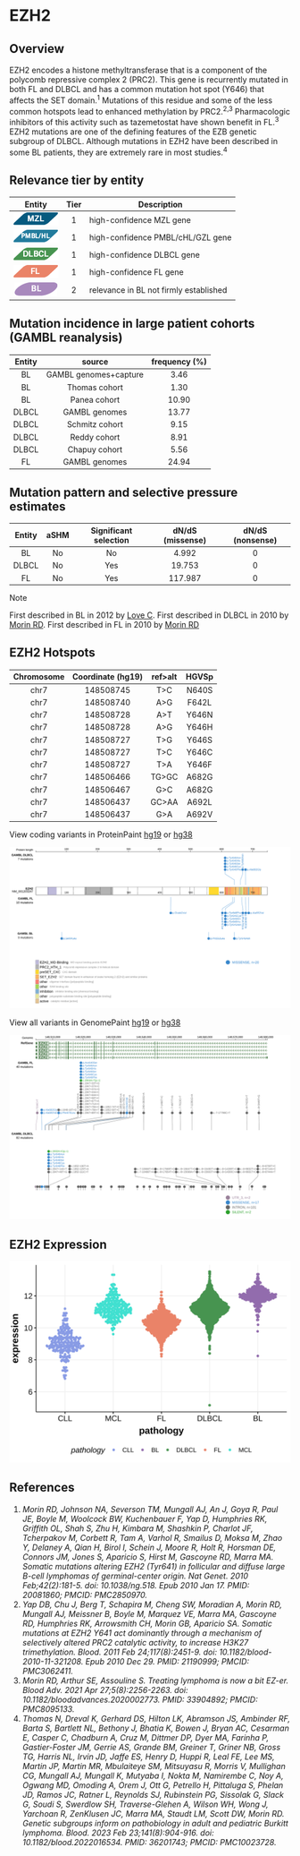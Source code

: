 # EZH2
## Overview
EZH2 encodes a histone methyltransferase that is a component of the polycomb repressive complex 2 (PRC2). This gene is recurrently mutated in both FL and DLBCL and has a common mutation hot spot (Y646) that affects the SET domain.<sup>1</sup> Mutations of this residue and some of the less common hotspots lead to enhanced methylation by PRC2.<sup>2,3</sup> Pharmacologic inhibitors of this activity such as tazemetostat have shown benefit in FL.<sup>3</sup> EZH2 mutations are one of the defining features of the EZB genetic subgroup of DLBCL. Although mutations in EZH2 have been described in some BL patients, they are extremely rare in most studies.<sup>4</sup> 

## Relevance tier by entity

|Entity|Tier|Description                           |
|:------:|:----:|--------------------------------------|
|![MZL](images/icons/MZL_tier1.png)|1|high-confidence MZL gene|
|![PMBL](images/icons/PMBL_tier1.png)|1|high-confidence PMBL/cHL/GZL gene|
|![DLBCL](images/icons/DLBCL_tier1.png) |1   |high-confidence DLBCL gene            |
|![FL](images/icons/FL_tier1.png)    |1   |high-confidence FL gene               |
|![BL](images/icons/BL_tier2.png)    |2   |relevance in BL not firmly established|





## Mutation incidence in large patient cohorts (GAMBL reanalysis)

|Entity|source               |frequency (%)|
|:------:|:---------------------:|:-------------:|
|BL    |GAMBL genomes+capture| 3.46        |
|BL    |Thomas cohort        | 1.30        |
|BL    |Panea cohort         |10.90        |
|DLBCL |GAMBL genomes        |13.77        |
|DLBCL |Schmitz cohort       | 9.15        |
|DLBCL |Reddy cohort         | 8.91        |
|DLBCL |Chapuy cohort        | 5.56        |
|FL    |GAMBL genomes        |24.94        |

## Mutation pattern and selective pressure estimates

|Entity|aSHM|Significant selection|dN/dS (missense)|dN/dS (nonsense)|
|:------:|:----:|:---------------------:|:----------------:|:----------------:|
|BL    |No  |No                   |  4.992         |0               |
|DLBCL |No  |Yes                  | 19.753         |0               |
|FL    |No  |Yes                  |117.987         |0               |


> [!NOTE]
> First described in BL in 2012 by [Love C](https://pubmed.ncbi.nlm.nih.gov/23143597). First described in DLBCL in 2010 by [Morin RD](https://pubmed.ncbi.nlm.nih.gov/20081860). First described in FL in 2010 by [Morin RD](https://pubmed.ncbi.nlm.nih.gov/20081860)


 ## EZH2 Hotspots

| Chromosome |Coordinate (hg19) | ref>alt | HGVSp | 
 | :---:| :---: | :--: | :---: |
| chr7 | 148508745 | T>C | N640S |
|chr7|148508740|A>G|F642L| 
| chr7 | 148508728 | A>T | Y646N |
| chr7 | 148508728 | A>G | Y646H |
| chr7 | 148508727 | T>G | Y646S |
| chr7 | 148508727 | T>C | Y646C |
| chr7 | 148508727 | T>A | Y646F |
|chr7|148506466|TG>GC|A682G|
|chr7|148506467|G>C|A682G|
|chr7|148506437|GC>AA|A692L|
|chr7|148506437|G>A|A692V|

View coding variants in ProteinPaint [hg19](https://morinlab.github.io/LLMPP/GAMBL/EZH2_protein.html)  or [hg38](https://morinlab.github.io/LLMPP/GAMBL/EZH2_protein_hg38.html)

![image](images/proteinpaint/EZH2_NM_001203247.svg)

View all variants in GenomePaint [hg19](https://morinlab.github.io/LLMPP/GAMBL/EZH2.html)  or [hg38](https://morinlab.github.io/LLMPP/GAMBL/EZH2_hg38.html)

![image](images/proteinpaint/EZH2.svg)

## EZH2 Expression
![image](images/gene_expression/EZH2_by_pathology.svg)

## References

1. *Morin RD, Johnson NA, Severson TM, Mungall AJ, An J, Goya R, Paul JE, Boyle M, Woolcock BW, Kuchenbauer F, Yap D, Humphries RK, Griffith OL, Shah S, Zhu H, Kimbara M, Shashkin P, Charlot JF, Tcherpakov M, Corbett R, Tam A, Varhol R, Smailus D, Moksa M, Zhao Y, Delaney A, Qian H, Birol I, Schein J, Moore R, Holt R, Horsman DE, Connors JM, Jones S, Aparicio S, Hirst M, Gascoyne RD, Marra MA. Somatic mutations altering EZH2 (Tyr641) in follicular and diffuse large B-cell lymphomas of germinal-center origin. Nat Genet. 2010 Feb;42(2):181-5. doi: 10.1038/ng.518. Epub 2010 Jan 17. PMID: 20081860; PMCID: PMC2850970.*
2. *Yap DB, Chu J, Berg T, Schapira M, Cheng SW, Moradian A, Morin RD, Mungall AJ, Meissner B, Boyle M, Marquez VE, Marra MA, Gascoyne RD, Humphries RK, Arrowsmith CH, Morin GB, Aparicio SA. Somatic mutations at EZH2 Y641 act dominantly through a mechanism of selectively altered PRC2 catalytic activity, to increase H3K27 trimethylation. Blood. 2011 Feb 24;117(8):2451-9. doi: 10.1182/blood-2010-11-321208. Epub 2010 Dec 29. PMID: 21190999; PMCID: PMC3062411.*
3. *Morin RD, Arthur SE, Assouline S. Treating lymphoma is now a bit EZ-er. Blood Adv. 2021 Apr 27;5(8):2256-2263. doi: 10.1182/bloodadvances.2020002773. PMID: 33904892; PMCID: PMC8095133.*
4. *Thomas N, Dreval K, Gerhard DS, Hilton LK, Abramson JS, Ambinder RF, Barta S, Bartlett NL, Bethony J, Bhatia K, Bowen J, Bryan AC, Cesarman E, Casper C, Chadburn A, Cruz M, Dittmer DP, Dyer MA, Farinha P, Gastier-Foster JM, Gerrie AS, Grande BM, Greiner T, Griner NB, Gross TG, Harris NL, Irvin JD, Jaffe ES, Henry D, Huppi R, Leal FE, Lee MS, Martin JP, Martin MR, Mbulaiteye SM, Mitsuyasu R, Morris V, Mullighan CG, Mungall AJ, Mungall K, Mutyaba I, Nokta M, Namirembe C, Noy A, Ogwang MD, Omoding A, Orem J, Ott G, Petrello H, Pittaluga S, Phelan JD, Ramos JC, Ratner L, Reynolds SJ, Rubinstein PG, Sissolak G, Slack G, Soudi S, Swerdlow SH, Traverse-Glehen A, Wilson WH, Wong J, Yarchoan R, ZenKlusen JC, Marra MA, Staudt LM, Scott DW, Morin RD. Genetic subgroups inform on pathobiology in adult and pediatric Burkitt lymphoma. Blood. 2023 Feb 23;141(8):904-916. doi: 10.1182/blood.2022016534. PMID: 36201743; PMCID: PMC10023728.*

<!-- ORIGIN: morinSomaticMutationsAltering2010 -->
<!-- BL: loveGeneticLandscapeMutations2012 -->
<!-- FL: morinSomaticMutationsAltering2010 -->
<!-- BL: loveGeneticLandscapeMutations2012 -->
<!-- DLBCL: morinSomaticMutationsAltering2010 -->
